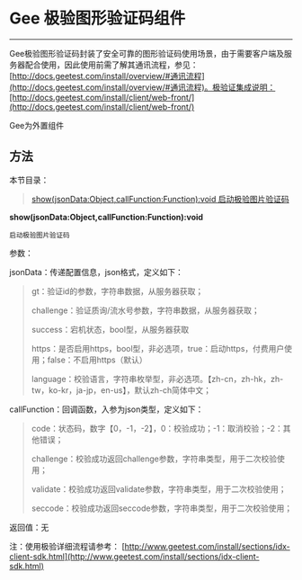 # Gee 极验图形验证码组件

------------

Gee极验图形验证码封装了安全可靠的图形验证码使用场景，由于需要客户端及服务器配合使用，因此使用前需了解其通讯流程，参见：[http://docs.geetest.com/install/overview/#通讯流程](http://docs.geetest.com/install/overview/#通讯流程)。极验证集成说明：[http://docs.geetest.com/install/client/web-front/](http://docs.geetest.com/install/client/web-front/)

Gee为外置组件

<h2 id="cid_1">方法</h2>

本节目录：

>[show(jsonData:Object,callFunction:Function):void 启动极验图片验证码](#ff_0)

<span id="ff_0">**show(jsonData:Object,callFunction:Function):void**</span>

<code>启动极验图片验证码</code>

参数：

jsonData：传递配置信息，json格式，定义如下：

> gt：验证id的参数，字符串数据，从服务器获取；
> 
> challenge：验证质询/流水号参数，字符串数据，从服务器获取；
> 
> success：宕机状态，bool型，从服务器获取
> 
> https：是否启用https，bool型，非必选项，true：启动https，付费用户使用；false：不启用https（默认）
> 
> language：校验语言，字符串枚举型，非必选项。【zh-cn，zh-hk，zh-tw，ko-kr，ja-jp，en-us】，默认zh-ch简体中文；

callFunction：回调函数，入参为json类型，定义如下：

> code：状态码，数字【0，-1，-2】，0：校验成功；-1：取消校验；-2：其他错误；
> 
> challenge：校验成功返回challenge参数，字符串类型，用于二次校验使用；
> 
> validate：校验成功返回validate参数，字符串类型，用于二次校验使用；
> 
> seccode：校验成功返回seccode参数，字符串类型，用于二次校验使用；

返回值：无

注：使用极验详细流程请参考：
[http://www.geetest.com/install/sections/idx-client-sdk.html](http://www.geetest.com/install/sections/idx-client-sdk.html)

